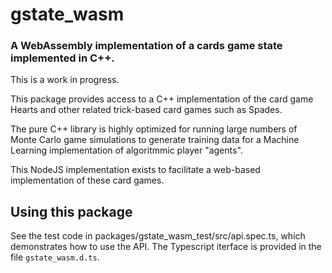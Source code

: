 # gstate_wasm
### A WebAssembly implementation of a cards game state implemented in C++.

This is a work in progress.

This package provides access to a C++ implementation of the card game Hearts
and other related trick-based card games such as Spades.

The pure C++ library is highly optimized for running large numbers of Monte
Carlo game simulations to generate training data for a Machine Learning
implementation of algoritmmic player "agents".

This NodeJS implementation exists to facilitate a web-based implementation
of these card games.

## Using this package

See the test code in packages/gstate_wasm_test/src/api.spec.ts, which
demonstrates how to use the API. The Typescript iterface is provided in the
file `gstate_wasm.d.ts`.
